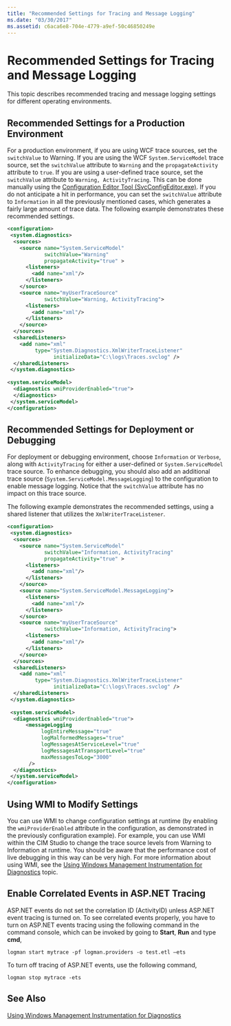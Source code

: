 ```yaml
---
title: "Recommended Settings for Tracing and Message Logging"
ms.date: "03/30/2017"
ms.assetid: c6aca6e8-704e-4779-a9ef-50c46850249e
---
```

# Recommended Settings for Tracing and Message Logging
This topic describes recommended tracing and message logging settings for different operating environments.  
  
## Recommended Settings for a Production Environment  
 For a production environment, if you are using WCF trace sources, set the `switchValue` to Warning. If you are using the WCF `System.ServiceModel` trace source, set the `switchValue` attribute to `Warning` and the `propagateActivity` attribute to `true`. If you are using a user-defined trace source, set the `switchValue` attribute to `Warning, ActivityTracing`. This can be done manually using the [Configuration Editor Tool (SvcConfigEditor.exe)](../../../../../docs/framework/wcf/configuration-editor-tool-svcconfigeditor-exe.md). If you do not anticipate a hit in performance, you can set the `switchValue` attribute to `Information` in all the previously mentioned cases, which generates a fairly large amount of trace data. The following example demonstrates these recommended settings.  
  
```xml  
<configuration>  
 <system.diagnostics>  
  <sources>  
    <source name="System.ServiceModel"  
            switchValue="Warning"  
            propagateActivity="true" >  
      <listeners>  
        <add name="xml"/>  
      </listeners>  
    </source>  
    <source name="myUserTraceSource"  
            switchValue="Warning, ActivityTracing">  
      <listeners>  
        <add name="xml"/>  
      </listeners>  
    </source>  
  </sources>  
  <sharedListeners>  
    <add name="xml"  
         type="System.Diagnostics.XmlWriterTraceListener"  
               initializeData="C:\logs\Traces.svclog" />  
  </sharedListeners>  
 </system.diagnostics>  
  
<system.serviceModel>  
  <diagnostics wmiProviderEnabled="true">  
  </diagnostics>  
 </system.serviceModel>  
</configuration>  
```  
  
## Recommended Settings for Deployment or Debugging  
 For deployment or debugging environment, choose `Information` or `Verbose`, along with `ActivityTracing` for either a user-defined or `System.ServiceModel` trace source. To enhance debugging, you should also add an additional trace source (`System.ServiceModel.MessageLogging`) to the configuration to enable message logging. Notice that the `switchValue` attribute has no impact on this trace source.  
  
 The following example demonstrates the recommended settings, using a shared listener that utilizes the `XmlWriterTraceListener`.  
  
```xml  
<configuration>  
 <system.diagnostics>  
  <sources>  
    <source name="System.ServiceModel"  
            switchValue="Information, ActivityTracing"  
            propagateActivity="true" >  
      <listeners>  
        <add name="xml"/>  
      </listeners>  
    </source>  
    <source name="System.ServiceModel.MessageLogging">  
      <listeners>  
        <add name="xml"/>  
      </listeners>  
    </source>  
    <source name="myUserTraceSource"  
            switchValue="Information, ActivityTracing">  
      <listeners>  
        <add name="xml"/>  
      </listeners>  
    </source>  
  </sources>  
  <sharedListeners>  
    <add name="xml"  
         type="System.Diagnostics.XmlWriterTraceListener"  
               initializeData="C:\logs\Traces.svclog" />  
  </sharedListeners>  
 </system.diagnostics>  
  
 <system.serviceModel>  
  <diagnostics wmiProviderEnabled="true">  
      <messageLogging   
           logEntireMessage="true"   
           logMalformedMessages="true"  
           logMessagesAtServiceLevel="true"   
           logMessagesAtTransportLevel="true"  
           maxMessagesToLog="3000"   
       />  
  </diagnostics>  
 </system.serviceModel>  
</configuration>  
```  
  
## Using WMI to Modify Settings  
 You can use WMI to change configuration settings at runtime (by enabling the `wmiProviderEnabled` attribute in the configuration, as demonstrated in the previously configuration example). For example, you can use WMI within the CIM Studio to change the trace source levels from Warning to Information at runtime. You should be aware that the performance cost of live debugging in this way can be very high. For more information about using WMI, see the [Using Windows Management Instrumentation for Diagnostics](../../../../../docs/framework/wcf/diagnostics/wmi/index.md) topic.  
  
## Enable Correlated Events in ASP.NET Tracing  
 ASP.NET events do not set the correlation ID (ActivityID) unless ASP.NET event tracing is turned on. To see correlated events properly, you have to turn on ASP.NET events tracing using the following command in the command console, which can be invoked by going to **Start**, **Run** and type **cmd**,  
  
```  
logman start mytrace -pf logman.providers -o test.etl –ets  
```  
  
 To turn off tracing of ASP.NET events, use the following command,  
  
```  
logman stop mytrace -ets  
```  
  
## See Also  
 [Using Windows Management Instrumentation for Diagnostics](../../../../../docs/framework/wcf/diagnostics/wmi/index.md)
